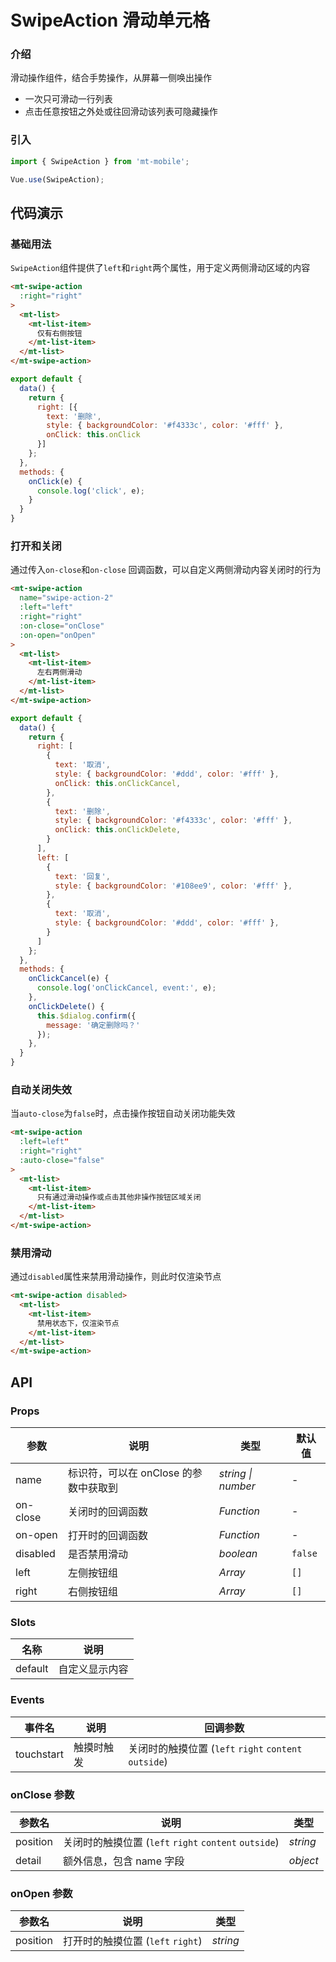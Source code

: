 # SwipeAction 滑动单元格

### 介绍

滑动操作组件，结合手势操作，从屏幕一侧唤出操作

- 一次只可滑动一行列表
- 点击任意按钮之外处或往回滑动该列表可隐藏操作

### 引入

``` javascript
import { SwipeAction } from 'mt-mobile';

Vue.use(SwipeAction);
```

## 代码演示

### 基础用法

`SwipeAction`组件提供了`left`和`right`两个属性，用于定义两侧滑动区域的内容

```html
<mt-swipe-action
  :right="right"
>
  <mt-list>
    <mt-list-item>
      仅有右侧按钮
    </mt-list-item>
  </mt-list>
</mt-swipe-action>
```

```js
export default {
  data() {
    return {
      right: [{
        text: '删除',
        style: { backgroundColor: '#f4333c', color: '#fff' },
        onClick: this.onClick
      }]
    };
  },
  methods: {
    onClick(e) {
      console.log('click', e);
    }
  }
}
```

### 打开和关闭

通过传入`on-close`和`on-close` 回调函数，可以自定义两侧滑动内容关闭时的行为

```html
<mt-swipe-action
  name="swipe-action-2"
  :left="left"
  :right="right"
  :on-close="onClose"
  :on-open="onOpen"
>
  <mt-list>
    <mt-list-item>
      左右两侧滑动
    </mt-list-item>
  </mt-list>
</mt-swipe-action>
```

```js
export default {
  data() {
    return {
      right: [
        {
          text: '取消',
          style: { backgroundColor: '#ddd', color: '#fff' },
          onClick: this.onClickCancel,
        },
        {
          text: '删除',
          style: { backgroundColor: '#f4333c', color: '#fff' },
          onClick: this.onClickDelete,
        }
      ],
      left: [
        {
          text: '回复',
          style: { backgroundColor: '#108ee9', color: '#fff' },
        },
        {
          text: '取消',
          style: { backgroundColor: '#ddd', color: '#fff' },
        }
      ]
    };
  },
  methods: {
    onClickCancel(e) {
      console.log('onClickCancel, event:', e);
    },
    onClickDelete() {
      this.$dialog.confirm({
        message: '确定删除吗？'
      });
    },
  }
}
```

### 自动关闭失效

当`auto-close`为`false`时，点击操作按钮自动关闭功能失效

```html
<mt-swipe-action
  :left=left"
  :right="right"
  :auto-close="false"
>
  <mt-list>
    <mt-list-item>
      只有通过滑动操作或点击其他非操作按钮区域关闭
    </mt-list-item>
  </mt-list>
</mt-swipe-action>
```

### 禁用滑动

通过`disabled`属性来禁用滑动操作，则此时仅渲染节点

```html
<mt-swipe-action disabled>
  <mt-list>
    <mt-list-item>
      禁用状态下，仅渲染节点
    </mt-list-item>
  </mt-list>
</mt-swipe-action>
```

## API

### Props

| 参数 | 说明 | 类型 | 默认值 |
|------|------|------|------|
| name | 标识符，可以在 onClose 的参数中获取到 | *string \| number* | - |
| on-close | 关闭时的回调函数 | *Function* | - |
| on-open | 打开时的回调函数 | *Function* | - |
| disabled | 是否禁用滑动 | *boolean* | `false` |
| left | 左侧按钮组 | *Array* | `[]` |
| right | 右侧按钮组 | *Array* | `[]` |

### Slots

| 名称 | 说明 |
|------|------|
| default | 自定义显示内容 |

### Events

| 事件名 | 说明 | 回调参数 |
|------|------|------|
| touchstart | 触摸时触发 | 关闭时的触摸位置 (`left` `right` `content` `outside`) |

### onClose 参数

| 参数名 | 说明 | 类型 |
|------|------|------|
| position | 关闭时的触摸位置 (`left` `right` `content` `outside`) | *string* |
| detail | 额外信息，包含 name 字段 | *object* |

### onOpen 参数

| 参数名 | 说明 | 类型 |
|------|------|------|
| position | 打开时的触摸位置 (`left` `right`) | *string* |
